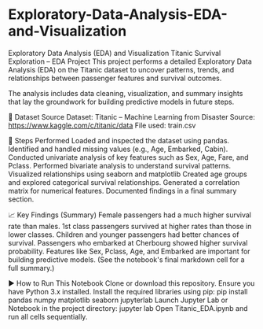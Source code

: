 # Exploratory-Data-Analysis-EDA-and-Visualization
Exploratory Data Analysis (EDA) and Visualization
Titanic Survival Exploration – EDA Project
This project performs a detailed Exploratory Data Analysis (EDA) on the Titanic dataset to uncover patterns, trends, and relationships between passenger features and survival outcomes.

The analysis includes data cleaning, visualization, and summary insights that lay the groundwork for building predictive models in future steps.

📂 Dataset Source
Dataset: Titanic – Machine Learning from Disaster
Source: https://www.kaggle.com/c/titanic/data
File used: train.csv

🧰 Steps Performed
Loaded and inspected the dataset using pandas.
Identified and handled missing values (e.g., Age, Embarked, Cabin).
Conducted univariate analysis of key features such as Sex, Age, Fare, and Pclass.
Performed bivariate analysis to understand survival patterns.
Visualized relationships using seaborn and matplotlib
Created age groups and explored categorical survival relationships.
Generated a correlation matrix for numerical features.
Documented findings in a final summary section.

📈 Key Findings (Summary)
Female passengers had a much higher survival rate than males.
1st class passengers survived at higher rates than those in lower classes.
Children and younger passengers had better chances of survival.
Passengers who embarked at Cherbourg showed higher survival probability.
Features like Sex, Pclass, Age, and Embarked are important for building predictive models.
(See the notebook's final markdown cell for a full summary.)

▶️ How to Run This Notebook
Clone or download this repository.
Ensure you have Python 3.x installed.
Install the required libraries using pip:
pip install pandas numpy matplotlib seaborn jupyterlab
Launch Jupyter Lab or Notebook in the project directory:
jupyter lab
Open Titanic_EDA.ipynb and run all cells sequentially.
